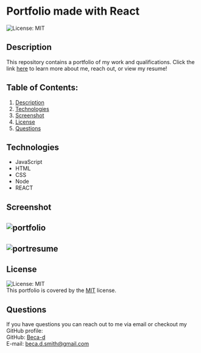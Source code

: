 # Portfolio made with React     
![License: MIT](https://img.shields.io/badge/License-MIT-yellow.svg)

## Description

This repository contains a portfolio of my work and qualifications. Click the link [here](https://Beca-d.github.io/portfolio-with-react) to learn more about me, reach out, or view my resume!

## Table of Contents:
1. [Description](#description) 
2. [Technologies](#technologies)
3. [Screenshot](#screenshot)
4. [License](#license)
5. [Questions](#questions)

## Technologies
- JavaScript
- HTML
- CSS
- Node
- REACT

## Screenshot

![portfolio](https://user-images.githubusercontent.com/67708213/195224662-fd89a327-51cf-49d6-9c72-c03b6bbe6663.JPG)
---
![portresume](https://user-images.githubusercontent.com/67708213/195224671-638e12b5-a245-4af7-98cb-eb57b594af5d.JPG)
---

## License
![License: MIT](https://img.shields.io/badge/License-MIT-yellow.svg)
<br />
This portfolio is covered by the [MIT](https://choosealicense.com/licenses/) license.

## Questions
If you have questions you can reach out to me via email or checkout my GitHub profile:
<br>
GitHub: [Beca-d](https://github.com/beca-d)<br>
E-mail: <beca.d.smith@gmail.com>
